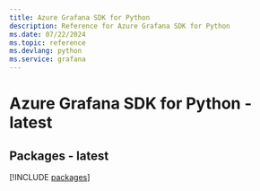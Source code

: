 ```yaml
---
title: Azure Grafana SDK for Python
description: Reference for Azure Grafana SDK for Python
ms.date: 07/22/2024
ms.topic: reference
ms.devlang: python
ms.service: grafana
---
```

# Azure Grafana SDK for Python - latest
## Packages - latest
[!INCLUDE [packages](grafana-index.md)]